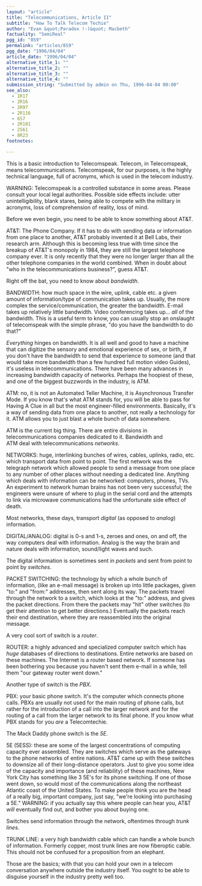 ```yaml
---
layout: "article"
title: "Telecommunications, Article II"
subtitle: "How To Talk Telecom Techie"
author: "Evan &quot;Paradox !-)&quot; Macbeth"
factuality: "SemiReal"
pgg_id: "8S9"
permalink: "articles/8S9"
pgg_date: "1996/04/04"
article_date: "1996/04/04"
alternative_title_1: ""
alternative_title_2: ""
alternative_title_3: ""
alternative_title_4: ""
submission_string: "Submitted by admin on Thu, 1996-04-04 00:00"
see_also:
  - 1R17
  - 2R16
  - 2R97
  - 2R116
  - 6S7
  - 2R181
  - 2S61
  - 8R23
footnotes: 

---
```

<div>
<p>This is a basic introduction to Telecomspeak. Telecom, in Telecomspeak, means telecommunications. Telecomspeak, for our purposes, is the highly technical language, full of acronyms, which is used in the telecom industry.</p>
<p>WARNING: Telecomspeak is a controlled substance in some areas. Please consult your local legal authorities. Possible side effects include: utter unintelligibility, blank stares, being able to compete with the military in acronyms, loss of comprehension of reality, loss of mind.</p>
<p>Before we even begin, you need to be able to know something about AT&amp;T.</p>
<p>AT&amp;T: The Phone Company. If it has to do with sending data or information from one place to another, AT&amp;T probably invented it at Bell Labs, their research arm. Although this is becoming less true with time since the breakup of AT&amp;T's monopoly in 1984, they are still the largest telephone company ever. It is only recently that they were no longer larger than all the other telephone companies in the world combined. When in doubt about "who in the telecommunications business?", guess AT&amp;T.</p>
<p>Right off the bat, you need to know about <em>bandwidth</em>.</p>
<p>BANDWIDTH: how much space in the wire, uplink, cable etc. a given amount of information/type of communication takes up. Usually, the more complex the service/communication, the greater the bandwidth. E-mail takes up relatively little bandwidth. Video conferencing takes up... <em>all</em> of the bandwidth. This is a useful term to know, you can usually stop an onslaught of telecomspeak with the simple phrase, "do you have the bandwidth to do that?"</p>
<p><em>Everything</em> hinges on bandwidth. It is all well and good to have a machine that can digitize the sensory and emotional experience of sex, or birth, if you don't have the bandwidth to send that experience to someone (and that would take more bandwidth than a few hundred full motion video Guides), it's useless in telecommunications. There have been many advances in increasing bandwidth capacity of networks. Perhaps the hoopiest of these, and one of the biggest buzzwords in the industry, is ATM.</p>
<p>ATM: no, it is not an Automated Teller Machine, it is Asynchronous Transfer Mode. If you know that's what ATM stands for, you will be able to pass for Having A Clue in all but the most engineer-filled environments. Basically, it's a way of sending data from one place to another, not really a technology for it. ATM allows you to just blast a whole bunch of data somewhere.</p>
<p>ATM is the current big thing. There are entire divisions in telecommunications companies dedicated to it. Bandwidth and<br>
ATM deal with telecommunications <em>networks</em>.</p>
<p>NETWORKS: huge, interlinking bunches of wires, cables, uplinks, radio, etc. which transport data from point to point. The first network was the telegraph network which allowed people to send a message from one place to any number of other places without needing a dedicated line. Anything which deals with information can be networked: computers, phones, TVs. An experiment to network human brains has not been very successful; the engineers were unsure of where to plug in the serial cord and the attempts to link via microwave communications had the unfortunate side effect of death.</p>
<p>Most networks, these days, transport <em>digital</em> (as opposed to <em>analog</em>) information.</p>
<p>DIGITAL/ANALOG: digital is 0-s and 1-s, zeroes and ones, on and off, the way computers deal with information. Analog is the way the brain and nature deals with information, sound/light waves and such.</p>
<p>The digital information is sometimes sent in <em>packets</em> and sent from point to point by <em>switches</em>.</p>
<p>PACKET SWITCHING: the technology by which a whole bunch of information, (like an e-mail message) is broken up into little packages, given "to:" and "from:" addresses, then sent along its way. The packets travel through the network to a switch, which looks at the "to:" address, and gives the packet directions. From there the packets may "hit" other switches (to get their attention to get better directions.) Eventually the packets reach their end destination, where they are reassembled into the original message.</p>
<p>A very cool sort of switch is a <em>router</em>.</p>
<p>ROUTER: a highly advanced and specialized computer switch which has <em>huge</em> databases of directions to destinations. Entire networks are based on these machines. The Internet is a router based network. If someone has been bothering you because you haven't sent them e-mail in a while, tell them "our gateway router went down."</p>
<p>Another type of switch is the <em>PBX</em>.</p>
<p>PBX: your basic phone switch. It's the computer which connects phone calls. PBXs are usually not used for the main routing of phone calls, but rather for the introduction of a call into the larger network and for the routing of a call from the larger network to its final phone. If you know what PBX stands for you <em>are</em> a Telecomtechie.</p>
<p>The Mack Daddy phone switch is the <em>5E</em>.</p>
<p>5E (5ESS): these are some of the largest concentrations of computing capacity ever assembled. They are switches which serve as the gateways to the phone networks of entire nations. AT&amp;T came up with these switches to downsize all of their long-distance operators. Just to give you some idea of the capacity and importance (and reliability) of these machines, New York City has something like 3 5E's for its phone switching. If one of those went down, so would most of the communications along the northeast Atlantic coast of the United States. To make people think you are the head of a really big, important company, just say, "we're looking into purchasing a 5E." WARNING: if you actually say this where people can hear you, AT&amp;T <em>will</em> eventually find out, and bother you about buying one.</p>
<p>Switches send information through the network, oftentimes through <em>trunk lines</em>.</p>
<p>TRUNK LINE: a very high bandwidth cable which can handle a whole bunch of information. Formerly copper, most trunk lines are now fiberoptic cable. This should not be confused for a proposition from an elephant.</p>
<p>Those are the basics; with that you can hold your own in a telecom conversation anywhere outside the industry itself. You ought to be able to disguise yourself in the industry pretty well too.</p>
</div>

